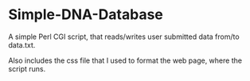 Simple-DNA-Database
===================

A simple Perl CGI script, that reads/writes user submitted data from/to data.txt.

Also includes the css file that I used to format the web page, where the script runs.
